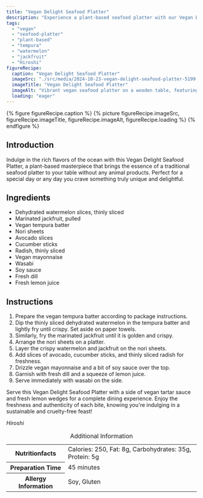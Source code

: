 ```yaml
---
title: "Vegan Delight Seafood Platter"
description: "Experience a plant-based seafood platter with our Vegan Delight Seafood Platter recipe, featuring dehydrated watermelon, crispy jackfruit, and fresh veggies in a delicious arrangement."
tags:
  - "vegan"
  - "seafood-platter"
  - "plant-based"
  - "tempura"
  - "watermelon"
  - "jackfruit"
  - "Hiroshi"
figureRecipe: 
  caption: "Vegan Delight Seafood Platter"
  imageSrc: "./src/media/2024-10-23-vegan-delight-seafood-platter-5199.png"
  imageTitle: "Vegan Delight Seafood Platter"
  imageAlt: "Vibrant vegan seafood platter on a wooden table, featuring tempura watermelon, golden jackfruit, fresh avocado, cucumber, radish slices, vegan mayo, soy sauce, dill, lemon, and wasabi."
  loading: "eager"
---
```


{% figure figureRecipe.caption %}
{% picture figureRecipe.imageSrc, figureRecipe.imageTitle, figureRecipe.imageAlt, figureRecipe.loading %}
{% endfigure %}

## Introduction

Indulge in the rich flavors of the ocean with this Vegan Delight Seafood Platter, a plant-based masterpiece that brings the essence of a traditional seafood platter to your table without any animal products. Perfect for a special day or any day you crave something truly unique and delightful.

## Ingredients

- Dehydrated watermelon slices, thinly sliced 
- Marinated jackfruit, pulled 
- Vegan tempura batter 
- Nori sheets 
- Avocado slices 
- Cucumber sticks 
- Radish, thinly sliced 
- Vegan mayonnaise 
- Wasabi 
- Soy sauce 
- Fresh dill 
- Fresh lemon juice

## Instructions

1. Prepare the vegan tempura batter according to package instructions. 
2. Dip the thinly sliced dehydrated watermelon in the tempura batter and lightly fry until crispy. Set aside on paper towels. 
3. Similarly, fry the marinated jackfruit until it is golden and crispy. 
4. Arrange the nori sheets on a platter. 
5. Layer the crispy watermelon and jackfruit on the nori sheets. 
6. Add slices of avocado, cucumber sticks, and thinly sliced radish for freshness. 
7. Drizzle vegan mayonnaise and a bit of soy sauce over the top. 
8. Garnish with fresh dill and a squeeze of lemon juice. 
9. Serve immediately with wasabi on the side.

Serve this Vegan Delight Seafood Platter with a side of vegan tartar sauce and fresh lemon wedges for a complete dining experience. Enjoy the freshness and authenticity of each bite, knowing you're indulging in a sustainable and cruelty-free feast!

*Hiroshi*

<table><caption class='sr-only'>Additional Information</caption><tr><th>Nutritionfacts</th><td>Calories: 250, Fat: 8g, Carbohydrates: 35g, Protein: 5g&nbsp;</td></tr><tr><th>Preparation Time</th><td>45 minutes&nbsp;</td></tr><tr><th>Allergy Information</th><td>Soy, Gluten&nbsp;</td></tr></table>

